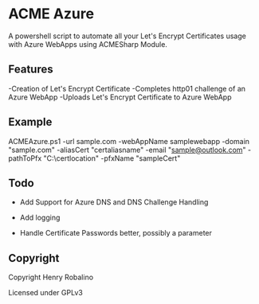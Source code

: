 # ACME Azure

A powershell script to automate all your Let's Encrypt Certificates usage with Azure WebApps using ACMESharp Module.

## Features

-Creation of Let's Encrypt Certificate
-Completes http01 challenge of an Azure WebApp
-Uploads Let's Encrypt Certificate to Azure WebApp

## Example

ACMEAzure.ps1 -url sample.com -webAppName samplewebapp -domain "sample.com" -aliasCert "certaliasname" -email "sample@outlook.com" -pathToPfx "C:\certlocation" -pfxName "sampleCert"

## Todo

- Add Support for Azure DNS and DNS Challenge Handling

- Add logging

- Handle Certificate Passwords better, possibly a parameter 

## Copyright

Copyright Henry Robalino

Licensed under GPLv3
